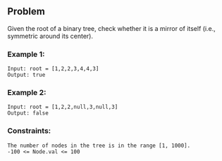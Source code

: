 ## Problem

Given the root of a binary tree, check whether it is a mirror of itself (i.e., symmetric around its center).

### Example 1:

```
Input: root = [1,2,2,3,4,4,3]
Output: true
```

### Example 2:

```
Input: root = [1,2,2,null,3,null,3]
Output: false
```

### Constraints:

```
The number of nodes in the tree is in the range [1, 1000].
-100 <= Node.val <= 100
```
